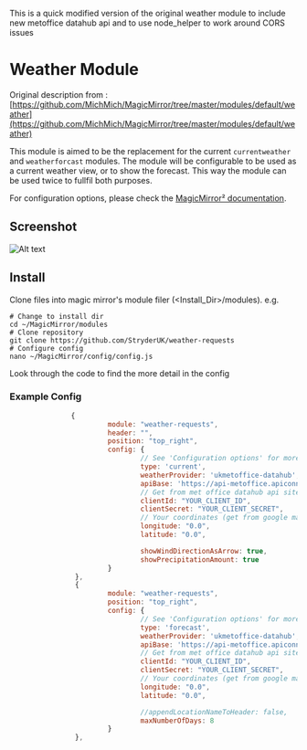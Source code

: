 This is a quick modified version of the original weather module to include new metoffice datahub api and to use node_helper to work around CORS issues

# Weather Module

Original description from : [https://github.com/MichMich/MagicMirror/tree/master/modules/default/weather](https://github.com/MichMich/MagicMirror/tree/master/modules/default/weather)

This module is aimed to be the replacement for the current `currentweather` and `weatherforcast` modules. The module will be configurable to be used as a current weather view, or to show the forecast. This way the module can be used twice to fullfil both purposes.

For configuration options, please check the [MagicMirror² documentation](https://docs.magicmirror.builders/modules/weather.html).

## Screenshot

![Alt text](/../screenshots/screenshots/example.png?raw=true "Example Screenshot")

## Install

Clone files into magic mirror's module filer (<Install_Dir>/modules). e.g.

```
# Change to install dir
cd ~/MagicMirror/modules
# Clone repository
git clone https://github.com/StryderUK/weather-requests
# Configure config
nano ~/MagicMirror/config/config.js
```

Look through the code to find the more detail in the config

### Example Config
```javascript
               {
                        module: "weather-requests",
                        header: "",
                        position: "top_right",
                        config: {
                                // See 'Configuration options' for more information.
                                type: 'current',
                                weatherProvider: 'ukmetoffice-datahub',
                                apiBase: 'https://api-metoffice.apiconnect.ibmcloud.com/metoffice/production/v0/forecasts/point/',
                                // Get from met office datahub api site after registering and subscribing (free 360 requests per day)
                                clientId: "YOUR_CLIENT_ID",
                                clientSecret: "YOUR_CLIENT_SECRET",
                                // Your coordinates (get from google maps)
                                longitude: "0.0",
                                latitude: "0.0",

                                showWindDirectionAsArrow: true,
                                showPrecipitationAmount: true
                        }
                },
                {
                        module: "weather-requests",
                        position: "top_right",
                        config: {
                                // See 'Configuration options' for more information.
                                type: 'forecast',
                                weatherProvider: 'ukmetoffice-datahub',
                                apiBase: 'https://api-metoffice.apiconnect.ibmcloud.com/metoffice/production/v0/forecasts/point/',
                                // Get from met office datahub api site after registering and subscribing (free 360 requests per day)
                                clientId: "YOUR_CLIENT_ID",
                                clientSecret: "YOUR_CLIENT_SECRET",
                                // Your coordinates (get from google maps)
                                longitude: "0.0",
                                latitude: "0.0",

                                //appendLocationNameToHeader: false,
                                maxNumberOfDays: 8
                        }
                },
```
